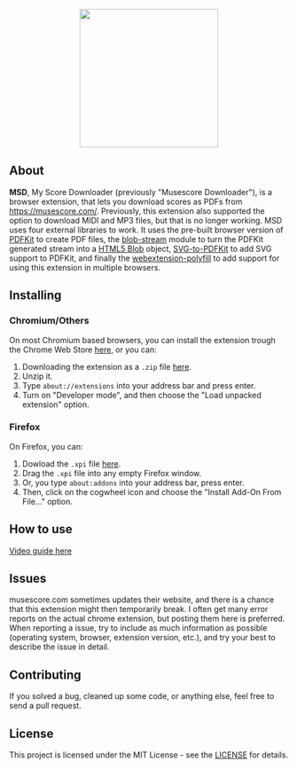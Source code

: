 <p align="center">
    <image src="./icons/icon.svg" width="250px"/>
</p>

## About
**MSD**, My Score Downloader (previously "Musescore Downloader"), is a browser extension, that lets you download scores as PDFs from https://musescore.com/. Previously, this extension also supported the option to download MIDI and MP3 files, but that is no longer working. MSD uses four external libraries to work. It uses the pre-built browser version of [PDFKit](https://github.com/foliojs/pdfkit) to create PDF files, the [blob-stream](https://github.com/devongovett/blob-stream) module to turn the PDFKit generated stream into a [HTML5 Blob](https://developer.mozilla.org/en-US/docs/Web/API/Blob) object, [SVG-to-PDFKit](https://github.com/alafr/SVG-to-PDFKit) to add SVG support to PDFKit, and finally the [webextension-polyfill](https://github.com/mozilla/webextension-polyfill) to add support for using this extension in multiple browsers.

## Installing
### Chromium/Others
On most Chromium based browsers, you can install the extension trough the Chrome Web Store [here](https://chrome.google.com/webstore/detail/scorenotes-downloader/hbppggcnhhcgglefhajigobnjemahfkl), or you can:
1. Downloading the extension as a `.zip` file [here](https://github.com/jonassterud/msd/releases/latest).
2. Unzip it.
3. Type `about://extensions` into your address bar and press enter.
4. Turn on "Developer mode", and then choose the "Load unpacked extension" option.

### Firefox
On Firefox, you can:
1. Dowload the `.xpi` file [here](https://github.com/jonassterud/msd/releases/latest).
2. Drag the `.xpi` file into any empty Firefox window.
3. Or, you type `about:addons` into your address bar, press enter.
4. Then, click on the cogwheel icon and choose the "Install Add-On From File..." option.

## How to use
[Video guide here](https://youtu.be/zhobldVPI18)

## Issues
musescore.com sometimes updates their website, and there is a chance that this extension might then temporarily break. I often get many error reports on the actual chrome extension, but posting them here is preferred. When reporting a issue, try to include as much information as possible (operating system, browser, extension version, etc.), and try your best to describe the issue in detail.

## Contributing
If you solved a bug, cleaned up some code, or anything else, feel free to send a pull request.

## License
This project is licensed under the MIT License - see the [LICENSE](./LICENSE) for details.

